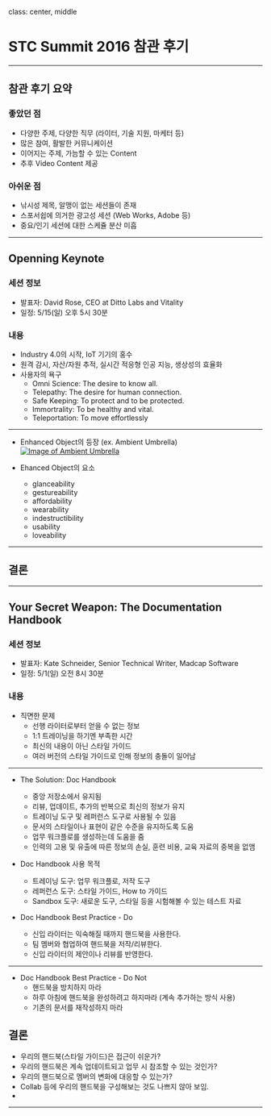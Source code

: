 class: center, middle

# STC Summit 2016 참관 후기

---

## 참관 후기 요약

### 좋았던 점
* 다양한 주제, 다양한 직무 (라이터, 기술 지원, 마케터 등)
* 많은 참여, 활발한 커뮤니케이션
* 이어지는 주제, 가늠할 수 있는 Content
* 추후 Video Content 제공

### 아쉬운 점
* 낚시성 제목, 알맹이 없는 세션들이 존재
* 스포서쉽에 의거한 광고성 세션 (Web Works, Adobe 등)
* 중요/인기 세션에 대한 스케쥴 분산 미흡

---

## Openning Keynote

### 세션 정보
* 발표자: David Rose, CEO at Ditto Labs and Vitality
* 일정: 5/15(일) 오후 5시 30분

### 내용
* Industry 4.0의 시작, IoT 기기의 홍수
* 원격 감시, 자산/자원 추적, 실시간 적응형 인공 지능, 생상성의 효율화
* 사용자의 욕구
  * Omni Science: The desire to know all.
  * Telepathy: The desire for human connection.
  * Safe Keeping: To protect and to be protected.
  * Immortrality: To be healthy and vital.
  * Teleportation: To move effortlessly

---
* Enhanced Object의 등장 (ex. Ambient Umbrella)
 <a target="_blank" href="https://www.youtube.com/watch?v=teEZMLUXnSk"><img alt="Image of Ambient Umbrella" src="http://d3uifzcxlzuvqz.cloudfront.net/images/stories/jreviews/174_ambientdevicesdigitalumbrella1_1271038794.jpg" /></a>

* Ehanced Object의 요소
  * glanceability
  * gestureability
  * affordability
  * wearability
  * indestructibility
  * usability
  * loveability

---

## 결론


---

## Your Secret Weapon: The Documentation Handbook

### 세션 정보
* 발표자: Kate Schneider, Senior Technical Writer, Madcap Software
* 일정: 5/1(일) 오전 8시 30분

### 내용
* 직면한 문제
  * 선행 라이터로부터 얻을 수 없는 정보
  * 1:1 트레이닝을 하기엔 부족한 시간
  * 최신의 내용이 아닌 스타일 가이드
  * 여러 버전의 스타일 가이드로 인해 정보의 충돌이 일어남

---
* The Solution: Doc Handbook
  * 중앙 저장소에서 유지됨
  * 리뷰, 업데이트, 추가의 반복으로 최신의 정보가 유지
  * 트레이닝 도구 및 레퍼런스 도구로 사용될 수 있음
  * 문서의 스타일이나 표현이 같은 수준을 유지하도록 도움
  * 업무 워크플로를 생성하는데 도움을 줌
  * 인력의 고용 및 유출에 따른 정보의 손실, 훈련 비용, 교육 자료의 중복을 없앰

* Doc Handbook 사용 목적
  * 트레이닝 도구: 업무 워크플로, 저작 도구
  * 레퍼런스 도구: 스타일 가이드, How to 가이드
  * Sandbox 도구: 새로운 도구, 스타일 등을 시험해볼 수 있는 테스트 자료

* Doc Handbook Best Practice - Do
  * 신입 라이터는 익숙해질 때까지 핸드북을 사용한다.
  * 팀 멤버와 협업하여 핸드북을 저작/리뷰한다.
  * 신입 라이터의 제안이나 리뷰를 반영한다.

---
* Doc Handbook Best Practice - Do Not
  * 핸드북을 방치하지 마라
  * 하루 아침에 핸드북을 완성하려고 하지마라 (계속 추가하는 방식 사용)
  * 기존의 문서를 재작성하지 마라

## 결론
* 우리의 핸드북(스타일 가이드)은 접근이 쉬운가?
* 우리의 핸드북은 계속 업데이트되고 업무 시 참조할 수 있는 것인가?
* 우리의 핸드북으로 멤버의 변화에 대응할 수 있는가?
* Collab 등에 우리의 핸드북을 구성해보는 것도 나쁘지 않아 보임.
* 
---
